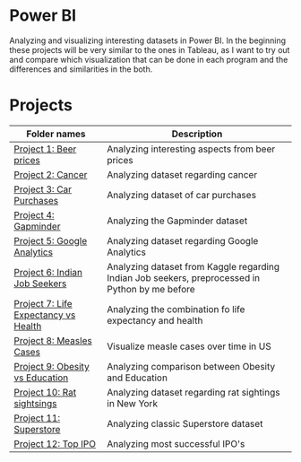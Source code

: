 # Power BI
Analyzing and visualizing interesting datasets in Power BI.
In the beginning these projects will be very similar to the ones in Tableau, as I want to try out and compare which visualization that can be done in each program and the differences and similarities in the both.

# Projects
|Folder names|Description| 
|---|---|
|[Project 1: Beer prices](https://github.com/EliasNo/Data-Analysis-Projects/tree/master/1_Python_Excel-not-locally-saved)| Analyzing interesting aspects from beer prices|
|[Project 2: Cancer](https://github.com/EliasNo/Data-Analysis-Projects/tree/master/2_SQL_Excel-without-crashing)|Analyzing dataset regarding cancer|
|[Project 3: Car Purchases](https://github.com/EliasNo/Data-Analysis-Projects/tree/master/3_Power_BI_Excel-with-good-graphs/PowerBI)|Analyzing dataset of car purchases|
|[Project 4: Gapminder](https://github.com/EliasNo/Data-Analysis-Projects/tree/master/4_Tableau_Power-BI-awesome-vizzzz)|Analyzing the Gapminder dataset|
|[Project 5: Google Analytics](https://github.com/EliasNo/Data-Analysis-Projects/tree/master/5_BigQuery_SQL-with-inferiority)|Analyzing dataset regarding Google Analytics|
|[Project 6: Indian Job Seekers](https://github.com/EliasNo/Data-Analysis-Projects/tree/master/6_DataStudio_Google-want-to-paint!)|Analyzing dataset from Kaggle regarding Indian Job seekers, preprocessed in Python by me before|
|[Project 7: Life Expectancy vs Health](https://github.com/EliasNo/Data-Analysis-Projects/tree/master/7_AWS_Azure_Playing-in-the-clouds)|Analyzing the combination fo life expectancy and health|
|[Project 8: Measles Cases](https://github.com/EliasNo/Data-Analysis-Projects/tree/master/8_HTML_CSS_JS-%20Play-with-crayons/Cheat_sheets)|Visualize measle cases over time in US|
|[Project 9: Obesity vs Education](https://github.com/EliasNo/Data-Analysis-Projects/tree/master/9_Medium_Writing-random-things)|Analyzing comparison between Obesity and Education|
|[Project 10: Rat sightsings](https://github.com/EliasNo/Data-Analysis-Projects/tree/master/9_Medium_Writing-random-things)|Analyzing dataset regarding rat sightings in New York|
|[Project 11: Superstore](https://github.com/EliasNo/Data-Analysis-Projects/tree/master/9_Medium_Writing-random-things)|Analyzing classic Superstore dataset|
|[Project 12: Top IPO](https://github.com/EliasNo/Data-Analysis-Projects/tree/master/9_Medium_Writing-random-things)|Analyzing most successful IPO's|
